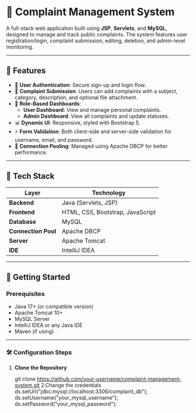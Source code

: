 # 🏢 Complaint Management System

A full-stack web application built using **JSP**, **Servlets**, and **MySQL**, designed to manage and track public complaints. The system features user registration/login, complaint submission, editing, deletion, and admin-level monitoring.

---

## 📌 Features

- 🔐 **User Authentication**: Secure sign-up and login flow.
- 📝 **Complaint Submission**: Users can add complaints with a subject, category, description, and optional file attachment.
- 🎯 **Role-Based Dashboards**:
  - **User Dashboard**: View and manage personal complaints.
  - **Admin Dashboard**: View all complaints and update statuses.
- 📊 **Dynamic UI**: Responsive, styled with Bootstrap 5.
- ⚡ **Form Validation**: Both client-side and server-side validation for username, email, and password.
- 🔁 **Connection Pooling**: Managed using Apache DBCP for better performance.

---

## 🧱 Tech Stack

| Layer             | Technology                         |
|------------------|------------------------------------|
| **Backend**       | Java (Servlets, JSP)               |
| **Frontend**      | HTML, CSS, Bootstrap, JavaScript   |
| **Database**      | MySQL                              |
| **Connection Pool** | Apache DBCP                     |
| **Server**        | Apache Tomcat                      |
| **IDE**           | IntelliJ IDEA                      |

---

## 🚀 Getting Started

### Prerequisites

- Java 17+ (or compatible version)
- Apache Tomcat 10+
- MySQL Server
- IntelliJ IDEA or any Java IDE
- Maven (if using)

---

### 🛠️ Configuration Steps

1. **Clone the Repository**
   
   git clone https://github.com/your-username/complaint-management-system.git
2.Change the credentials
   ds.setUrl("jdbc:mysql://localhost:3306/complaint_db");
ds.setUsername("your_mysql_username");
ds.setPassword("your_mysql_password");
